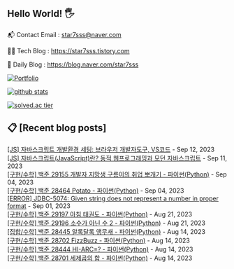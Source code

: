 ## Hello World! 🖐

📬 Contact Email : star7sss@naver.com

👨‍💻 Tech Blog : https://star7sss.tistory.com

🤪 Daily Blog : https://blog.naver.com/star7sss

[![Portfolio](https://img.shields.io/badge/Portfolio-%23000000.svg?style=for-the-badge&logo=firefox&logoColor=#FF7139)](https://fern-way-13f.notion.site/Jang-Thang-3b7b327981a2456c8ee5952eadb848b9)

[![github stats](https://github-readme-stats.vercel.app/api?username=jangThang&show_icons=true&hide_border=False)](https://star7sss.tistory.com)

[![solved.ac tier](http://mazassumnida.wtf/api/v2/generate_badge?boj=star7sss)](https://solved.ac/star7sss)

## 📋 [Recent blog posts]
[[JS] 자바스크립트 개발환경 세팅: 브라우저 개발자도구, VS코드](https://star7sss.tistory.com/966) - Sep 12, 2023<br>
[[JS] 자바스크립트(JavaScript)란? 동적 웹프로그래밍과 모던 자바스크립트](https://star7sss.tistory.com/965) - Sep 11, 2023<br>
[[구현/수학] 백준 29155 개발자 지망생 구름이의 취업 뽀개기 - 파이썬(Python)](https://star7sss.tistory.com/964) - Sep 04, 2023<br>
[[구현/수학] 백준 28464 Potato - 파이썬(Python)](https://star7sss.tistory.com/963) - Sep 04, 2023<br>
[[ERROR] JDBC-5074: Given string does not represent a number in proper format](https://star7sss.tistory.com/962) - Sep 01, 2023<br>
[[구현/수학] 백준 29197 아침 태권도 - 파이썬(Python)](https://star7sss.tistory.com/961) - Aug 21, 2023<br>
[[구현/수학] 백준 29196 소수가 아닌 수 2 - 파이썬(Python)](https://star7sss.tistory.com/960) - Aug 21, 2023<br>
[[집합/수학] 백준 28445 알록달록 앵무새 - 파이썬(Python)](https://star7sss.tistory.com/959) - Aug 14, 2023<br>
[[구현/수학] 백준 28702 FizzBuzz - 파이썬(Python)](https://star7sss.tistory.com/958) - Aug 14, 2023<br>
[[구현/수학] 백준 28444 HI-ARC=? - 파이썬(Python)](https://star7sss.tistory.com/957) - Aug 14, 2023<br>
[[구현/수학] 백준 28701 세제곱의 합 - 파이썬(Python)](https://star7sss.tistory.com/956) - Aug 14, 2023<br>
